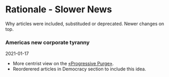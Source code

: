 # Rationale - Slower News

Why articles were included, substituded or deprecated. Newer changes on top.

### Americas new corporate tyranny

2021-01-17

- More centrist view on the [«Progressive Purge»](https://www.allsides.com/news/2021-01-11-0639/progressive-purge-begins).
- Reorderered articles in Democracy section to include this idea.